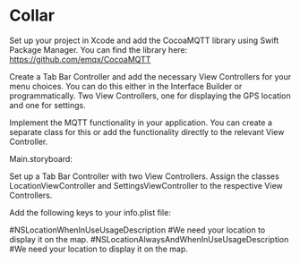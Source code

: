 # Collar

Set up your project in Xcode and add the CocoaMQTT library using Swift Package Manager. You can find the library here: https://github.com/emqx/CocoaMQTT

Create a Tab Bar Controller and add the necessary View Controllers for your menu choices. You can do this either in the Interface Builder or programmatically. Two View Controllers, one for displaying the GPS location and one for settings.

Implement the MQTT functionality in your application. You can create a separate class for this or add the functionality directly to the relevant View Controller.

Main.storyboard:

Set up a Tab Bar Controller with two View Controllers. Assign the classes LocationViewController and SettingsViewController to the respective View Controllers.

Add the following keys to your info.plist file:


#<key>NSLocationWhenInUseUsageDescription</key>
#<string>We need your location to display it on the map.</string>
#<key>NSLocationAlwaysAndWhenInUseUsageDescription</key>
#<string>We need your location to display it on the map.</string>


